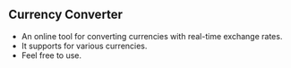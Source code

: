 ## Currency Converter

- An online tool for converting currencies with real-time exchange rates.
- It supports for various currencies.
- Feel free to use.

